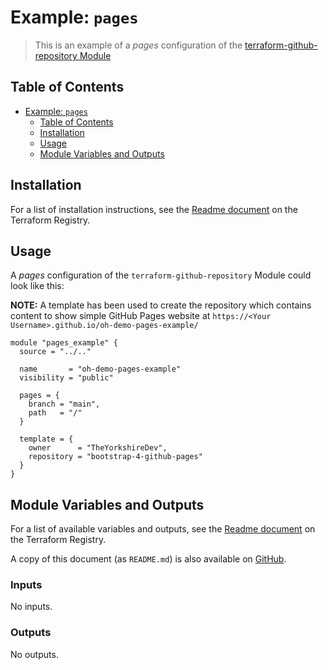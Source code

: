 # Example: `pages`

> This is an example of a _pages_ configuration of the [terraform-github-repository Module](https://registry.terraform.io/modules/operatehappy/repository/github)

## Table of Contents

- [Example: `pages`](#example-pages)
  - [Table of Contents](#table-of-contents)
  - [Installation](#installation)
  - [Usage](#usage)
  - [Module Variables and Outputs](#module-variables-and-outputs)

## Installation

For a list of installation instructions, see the [Readme document](https://registry.terraform.io/modules/operatehappy/repository/github) on the Terraform Registry.

## Usage

A _pages_ configuration of the `terraform-github-repository` Module could look like this:

**NOTE:** A template has been used to create the repository which contains content to show simple GitHub Pages website at `https://<Your Username>.github.io/oh-demo-pages-example/`

```hcl
module "pages_example" {
  source = "../.."

  name       = "oh-demo-pages-example"
  visibility = "public"

  pages = {
    branch = "main",
    path   = "/"
  }

  template = {
    owner      = "TheYorkshireDev",
    repository = "bootstrap-4-github-pages"
  }
}
```

## Module Variables and Outputs

For a list of available variables and outputs, see the [Readme document](https://registry.terraform.io/modules/operatehappy/repository/github) on the Terraform Registry.

A copy of this document (as `README.md`) is also available on [GitHub](https://github.com/operatehappy/terraform-github-repository/blob/main/README.md#readme).

<!-- BEGIN_TF_DOCS -->
### Inputs

No inputs.

### Outputs

No outputs.
<!-- END_TF_DOCS -->